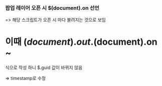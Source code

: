 ### 팝업 레이어 오픈 시 $(document).on 선언 ###

=> 해당 스크립트가 오픈 시 마다 불려지는 것으로 보임

# 이때 $(document).out.$(document).on ~ #
식으로 작성
하니 $.guid 값이 바뀌지 않음

=> timestamp로 수정

